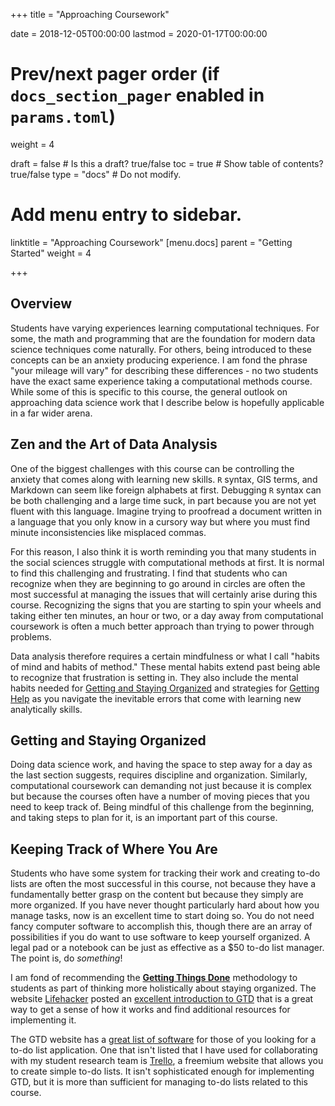 +++
title = "Approaching Coursework"

date = 2018-12-05T00:00:00
lastmod = 2020-01-17T00:00:00

# Prev/next pager order (if `docs_section_pager` enabled in `params.toml`)
weight = 4

draft = false  # Is this a draft? true/false
toc = true  # Show table of contents? true/false
type = "docs"  # Do not modify.

# Add menu entry to sidebar.
linktitle = "Approaching Coursework"
[menu.docs]
  parent = "Getting Started"
  weight = 4

+++

## Overview

Students have varying experiences learning computational techniques. For some, the math and programming that are the foundation for modern data science techniques come naturally. For others, being introduced to these concepts can be an anxiety producing experience. I am fond the phrase "your mileage will vary" for describing these differences - no two students have the exact same experience taking a computational methods course. While some of this is specific to this course, the general outlook on approaching data science work that I describe below is hopefully applicable in a far wider arena.

## Zen and the Art of Data Analysis
One of the biggest challenges with this course can be controlling the anxiety that comes along with learning new skills. `R` syntax, GIS terms, and Markdown can seem like foreign alphabets at first. Debugging `R` syntax can be both challenging and a large time suck, in part because you are not yet fluent with this language. Imagine trying to proofread a document written in a language that you only know in a cursory way but where you must find minute inconsistencies like misplaced commas.

For this reason, I also think it is worth reminding you that many students in the social sciences struggle with computational methods at first. It is normal to find this challenging and frustrating. I find that students who can recognize when they are beginning to go around in circles are often the most successful at managing the issues that will certainly arise during this course. Recognizing the signs that you are starting to spin your wheels and taking either ten minutes, an hour or two, or a day away from computational coursework is often a much better approach than trying to power through problems.

Data analysis therefore requires a certain mindfulness or what I call "habits of mind and habits of method." These mental habits extend past being able to recognize that frustration is setting in. They also include the mental habits needed for [Getting and Staying Organized](#getting-and-staying-organized) and strategies for [Getting Help](/docs/getting-help/) as you navigate the inevitable errors that come with learning new analytically skills.

## Getting and Staying Organized
Doing data science work, and having the space to step away for a day as the last section suggests, requires discipline and organization. Similarly, computational coursework can demanding not just because it is complex but because the courses often have a number of moving pieces that you need to keep track of. Being mindful of this challenge from the beginning, and taking steps to plan for it, is an important part of this course. 

## Keeping Track of Where You Are
Students who have some system for tracking their work and creating to-do lists are often the most successful in this course, not because they have a fundamentally better grasp on the content but because they simply are more organized. If you have never thought particularly hard about how you manage tasks, now is an excellent time to start doing so. You do not need fancy computer software to accomplish this, though there are an array of possibilities if you do want to use software to keep yourself organized. A legal pad or a notebook can be just as effective as a $50 to-do list manager. The point is, do *something*!

I am fond of recommending the [**Getting Things Done**](http://gettingthingsdone.com) methodology to students as part of thinking more holistically about staying organized. The website [Lifehacker](https://lifehacker.com) posted an [excellent introduction to GTD](https://lifehacker.com/productivity-101-a-primer-to-the-getting-things-done-1551880955) that is a great way to get a sense of how it works and find additional resources for implementing it. 

The GTD website has a [great list of software](http://gettingthingsdone.com/common-tools-software/) for those of you looking for a to-do list application. One that isn't listed that I have used for collaborating with my student research team is [Trello](https://trello.com), a freemium website that allows you to create simple to-do lists. It isn't sophisticated enough for implementing GTD, but it is more than sufficient for managing to-do lists related to this course.
